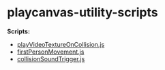 # playcanvas-utility-scripts

**Scripts:**

- [playVideoTextureOnCollision.js](https://github.com/michael-collins/playcanvas-utility-scripts/blob/main/playVideoTextureOnCollision.js)
- [firstPersonMovement.js](https://github.com/michael-collins/playcanvas-utility-scripts/blob/main/firstPersonMovement.js)
- [collisionSoundTrigger.js](https://github.com/michael-collins/playcanvas-utility-scripts/blob/main/firstPersonMovement.js)
